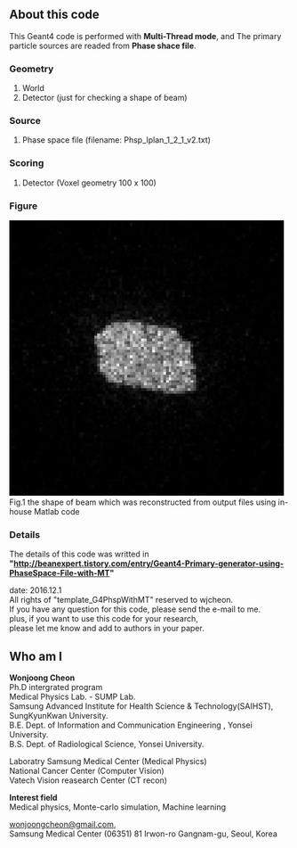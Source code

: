 ## About this code  
This Geant4 code is performed with **Multi-Thread mode**, and The primary particle sources are readed from **Phase shace file**.  

### Geometry  
1) World  
2) Detector (just for checking a shape of beam)  

### Source   
1) Phase space file (filename: Phsp_Iplan_1_2_1_v2.txt)   

### Scoring    
1) Detector (Voxel geometry 100 x 100)  


### Figure    
<img src = https://github.com/wjcheon/template_G4PhspWithMT-Geant4/blob/master/Beam_Shape.jpg />  
Fig.1 the shape of beam which was reconstructed from output files using in-house Matlab code   

### Details 
The details of this code was writted in **"http://beanexpert.tistory.com/entry/Geant4-Primary-generator-using-PhaseSpace-File-with-MT"**




date: 2016.12.1  
All rights of "template_G4PhspWithMT" reserved to wjcheon.  
If you have any question for this code, please send the e-mail to me.  
plus, if you want to use this code for your research,  
please let me know and add to authors in your paper.  
  



## Who am I 
**Wonjoong Cheon**  
Ph.D intergrated program  
Medical Physics Lab. - SUMP Lab.  
Samsung Advanced Institute for Health Science & Technology(SAIHST), SungKyunKwan University.  
B.E. Dept. of Information and Communication Engineering , Yonsei University.  
B.S. Dept. of Radiological Science, Yonsei University.  

Laboratry
Samsung Medical Center (Medical Physics)  
National Cancer Center (Computer Vision)  
Vatech Vision reasearch Center (CT recon)  

**Interest field**  
Medical physics, Monte-carlo simulation, Machine learning  

wonjoongcheon@gmail.com,   
Samsung Medical Center (06351) 81 Irwon-ro Gangnam-gu, Seoul, Korea
